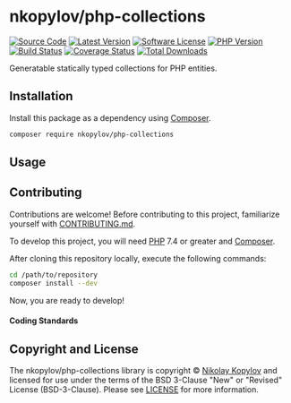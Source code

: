 # nkopylov/php-collections

[![Source Code][badge-source]][source]
[![Latest Version][badge-release]][packagist]
[![Software License][badge-license]][license]
[![PHP Version][badge-php]][php]
[![Build Status][badge-build]][build]
[![Coverage Status][badge-coverage]][coverage]
[![Total Downloads][badge-downloads]][downloads]

[badge-source]: http://img.shields.io/badge/source-nkopylov/php-collections-blue.svg?style=flat-square
[badge-release]: https://img.shields.io/packagist/v/nkopylov/php-collections.svg?style=flat-square&label=release
[badge-license]: https://img.shields.io/packagist/l/nkopylov/php-collections.svg?style=flat-square
[badge-php]: https://img.shields.io/packagist/php-v/nkopylov/php-collections.svg?style=flat-square
[badge-build]: https://img.shields.io/travis/nkopylov/php-collections/master.svg?style=flat-square
[badge-coverage]: https://img.shields.io/coveralls/github/nkopylov/php-collections/master.svg?style=flat-square
[badge-downloads]: https://img.shields.io/packagist/dt/nkopylov/php-collections.svg?style=flat-square&colorB=mediumvioletred

[source]: https://github.com/nkopylov/php-collections
[packagist]: https://packagist.org/packages/nkopylov/php-collections
[license]: https://github.com/nkopylov/php-collections/blob/master/LICENSE
[php]: https://php.net
[build]: https://travis-ci.org/nkopylov/php-collections
[coverage]: https://coveralls.io/r/nkopylov/php-collections?branch=master
[downloads]: https://packagist.org/packages/nkopylov/php-collections


Generatable statically typed collections for PHP entities.

## Installation

Install this package as a dependency using [Composer](https://getcomposer.org).

``` bash
composer require nkopylov/php-collections
```

## Usage

## Contributing

Contributions are welcome! Before contributing to this project, familiarize
yourself with [CONTRIBUTING.md](CONTRIBUTING.md).

To develop this project, you will need [PHP](https://www.php.net) 7.4 or greater and
[Composer](https://getcomposer.org).

After cloning this repository locally, execute the following commands:

``` bash
cd /path/to/repository
composer install --dev
```

Now, you are ready to develop!

#### Coding Standards

## Copyright and License

The nkopylov/php-collections library is copyright © [Nikolay Kopylov](https://nkopylov.me/)
and licensed for use under the terms of the
BSD 3-Clause "New" or "Revised" License (BSD-3-Clause). Please see
[LICENSE](LICENSE) for more information.
